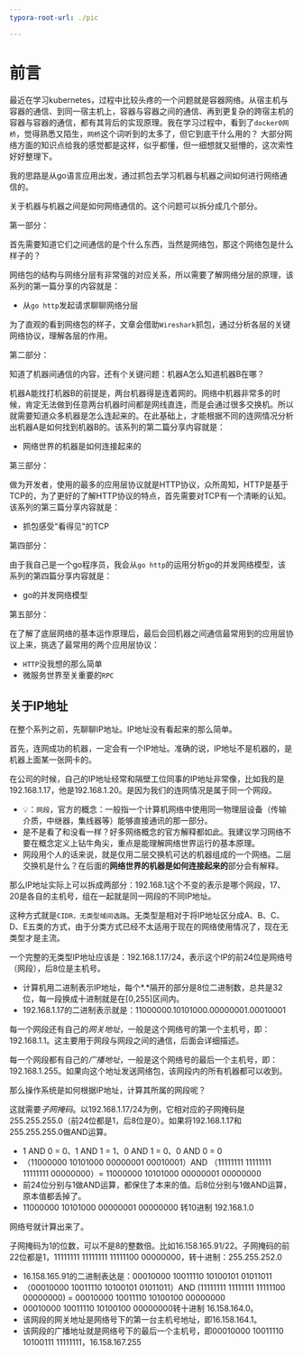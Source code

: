 ```yaml
---
typora-root-url: ./pic

---
```




# 前言

最近在学习kubernetes，过程中比较头疼的一个问题就是容器网络。从宿主机与容器的通信、到同一宿主机上，容器与容器之间的通信、再到更复杂的跨宿主机的容器与容器的通信，都有其背后的实现原理。我在学习过程中，看到了`docker0网桥`，觉得熟悉又陌生，`网桥`这个词听到的太多了，但它到底干什么用的？
大部分网络方面的知识点给我的感觉都是这样，似乎都懂，但一细想就又挺懵的，这次索性好好整理下。

我的思路是从go语言应用出发，通过抓包去学习机器与机器之间如何进行网络通信的。



关于机器与机器之间是如何网络通信的。这个问题可以拆分成几个部分。



第一部分：

首先需要知道它们之间通信的是个什么东西，当然是网络包，那这个网络包是什么样子的？

网络包的结构与网络分层有非常强的对应关系，所以需要了解网络分层的原理，该系列的第一篇分享的内容就是：

- 从`go http`发起请求聊聊网络分层

为了直观的看到网络包的样子，文章会借助`Wireshark`抓包，通过分析各层的关键网络协议，理解各层的作用。



第二部分：

知道了机器间通信的内容，还有个关键问题：机器A怎么知道机器B在哪？

机器A能找打机器B的前提是，两台机器得是连着网的。网络中机器非常多的时候，肯定无法做到任意两台机器时间都是网线直连，而是会通过很多交换机。所以就需要知道众多机器是怎么连起来的。在此基础上，才能根据不同的连网情况分析出机器A是如何找到机器B的。该系列的第二篇分享内容就是：

- 网络世界的机器是如何连接起来的



第三部分：

做为开发者，使用的最多的应用层协议就是HTTP协议，众所周知，HTTP是基于TCP的，为了更好的了解HTTP协议的特点，首先需要对TCP有一个清晰的认知。该系列的第三篇分享内容就是：

- 抓包感受"看得见"的TCP



第四部分：

由于我自己是一个go程序员，我会从`go http`的运用分析go的并发网络模型，该系列的第四篇分享内容就是：

- go的并发网络模型



第五部分：

在了解了底层网络的基本运作原理后，最后会回机器之间通信最常用到的应用层协议上来，挑选了最常用的两个应用层协议：

- `HTTP`没我想的那么简单
- 微服务世界至关重要的`RPC`





## 关于IP地址

在整个系列之前，先聊聊IP地址。IP地址没有看起来的那么简单。

首先，连网成功的机器，一定会有一个IP地址。准确的说，IP地址不是机器的，是机器上面某一张网卡的。

在公司的时候，自己的IP地址经常和隔壁工位同事的IP地址非常像，比如我的是192.168.1.17，他是192.168.1.20。是因为我们的连网情况是属于同一个网段。

- 💡：`网段`，官方的概念：一般指一个计算机网络中使用同一物理层设备（传输介质，中继器，集线器等）能够直接通讯的那一部分。
- 是不是看了和没看一样？好多网络概念的官方解释都如此。我建议学习网络不要在概念定义上钻牛角尖，重点是能理解网络世界运行的基本原理。
- 网段用个人的话来说，就是仅用二层交换机可达的机器组成的一个网络。二层交换机是什么？在后面的**网络世界的机器是如何连接起来的**部分会有解释。

那么IP地址实际上可以拆成两部分：192.168.1这个不变的表示是哪个网段，17、20是各自的主机号，组在一起就是同一网段的不同IP地址。

这种方式就是`CIDR，无类型域间选路`。无类型是相对于将IP地址区分成A、B、C、D、E五类的方式，由于分类方式已经不太适用于现在的网络使用情况了，现在无类型才是主流。

一个完整的无类型IP地址应该是：192.168.1.17/24，表示这个IP的前24位是网络号（网段），后8位是主机号。

- 计算机用二进制表示IP地址，每个*.*隔开的部分是8位二进制数，总共是32位，每一段换成十进制就是在[0,255]区间内。
- 192.168.1.17的二进制表示就是：11000000.10101000.00000001.00010001

每一个网段还有自己的*网关地址*，一般是这个网络号的第一个主机号，即：192.168.1.1。这主要用于网段与网段之间的通信，后面会详细描述。

每一个网段都有自己的*广播地址*，一般是这个网络号的最后一个主机号，即：192.168.1.255。如果向这个地址发送网络包，该网段内的所有机器都可以收到。

那么操作系统是如何根据IP地址，计算其所属的网段呢？

这就需要*子网掩码*。以192.168.1.17/24为例，它相对应的子网掩码是255.255.255.0（前24位都是1，后8位是0）。如果将192.168.1.17和255.255.255.0做AND运算。

- 1 AND 0 = 0、1 AND 1 = 1、0 AND 1 = 0、0 AND 0 = 0
- （11000000 10101000 00000001 00010001）AND （11111111 11111111 11111111 00000000）= 11000000 10101000 00000001 00000000
- 前24位分别与1做AND运算，都保住了本来的值。后8位分别与1做AND运算，原本值都丢掉了。
- 11000000 10101000 00000001 00000000 转10进制 192.168.1.0

网络号就计算出来了。

子网掩码为1的位数，可以不是8的整数倍。比如16.158.165.91/22。子网掩码的前22位都是1，11111111 11111111 11111100 00000000，转十进制：255.255.252.0

- 16.158.165.91的二进制表达是：00010000 10011110 10100101 01011011
- （00010000 10011110 10100101 01011011）AND (11111111 11111111 11111100 00000000) = 00010000 10011110 10100100 00000000
- 00010000 10011110 10100100 00000000转十进制 16.158.164.0。
- 该网段的网关地址是网络号下的第一台主机号地址，即16.158.164.1。
- 该网段的广播地址就是网络号下的最后一个主机号，即00010000 10011110 10100111 11111111，16.158.167.255



